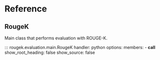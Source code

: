 # Reference

## RougeK

Main class that performs evaluation with ROUGE-K.

::: rougek.evaluation.main.RougeK
    handler: python
    options:
      members:
        - __call__
      show_root_heading: false
      show_source: false
